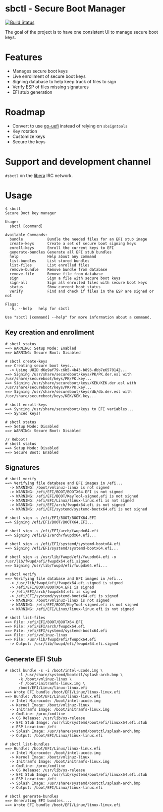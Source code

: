 # sbctl - Secure Boot Manager
[![Build Status](https://github.com/Foxboron/sbctl/workflows/CI/badge.svg)](https://github.com/Foxboron/sbctl/actions)

The goal of the project is to have one consistent UI to manage secure boot keys.

# Features
* Manages secure boot keys
* Live enrollment of secure boot keys
* Signing database to help keep track of files to sign
* Verify ESP of files missing signatures
* EFI stub generation

# Roadmap

* Convert to use [go-uefi](https://github.com/Foxboron/go-uefi) instead of relying on `sbsigntools`
* Key rotation
* Customize keys
* Secure the keys

# Support and development channel

`#sbctl` on the [libera](https://kiwiirc.com/nextclient/irc.libera.chat/#sbctl) IRC network.

# Usage

```
$ sbctl
Secure Boot key manager

Usage:
  sbctl [command]

Available Commands:
  bundle           Bundle the needed files for an EFI stub image
  create-keys      Create a set of secure boot signing keys
  enroll-keys      Enroll the current keys to EFI
  generate-bundles Generate all EFI stub bundles
  help             Help about any command
  list-bundles     List stored bundles
  list-files       List enrolled files
  remove-bundle    Remove bundle from database
  remove-file      Remove file from database
  sign             Sign a file with secure boot keys
  sign-all         Sign all enrolled files with secure boot keys
  status           Show current boot status
  verify           Find and check if files in the ESP are signed or not

Flags:
  -h, --help   help for sbctl

Use "sbctl [command] --help" for more information about a command.
```

## Key creation and enrollment

```
# sbctl status
==> WARNING: Setup Mode: Enabled
==> WARNING: Secure Boot: Disabled

# sbctl create-keys
==> Creating secure boot keys...
  -> Using UUID d6e9af79-c6b5-4b43-b893-dbb7e6570142...
==> Signing /usr/share/secureboot/keys/PK/PK.der.esl with /usr/share/secureboot/keys/PK/PK.key...
==> Signing /usr/share/secureboot/keys/KEK/KEK.der.esl with /usr/share/secureboot/keys/PK/PK.key...
==> Signing /usr/share/secureboot/keys/db/db.der.esl with /usr/share/secureboot/keys/KEK/KEK.key...

# sbctl enroll-keys
==> Syncing /usr/share/secureboot/keys to EFI variables...
==> Synced keys!

# sbctl status
==> Setup Mode: Disabled
==> WARNING: Secure Boot: Disabled

// Reboot!
# sbctl status
==> Setup Mode: Disabled
==> Secure Boot: Enabled
```


## Signatures
```
# sbctl verify
==> Verifying file database and EFI images in /efi...
  -> WARNING: /boot/vmlinuz-linux is not signed
  -> WARNING: /efi/EFI/BOOT/BOOTX64.EFI is not signed
  -> WARNING: /efi/EFI/BOOT/KeyTool-signed.efi is not signed
  -> WARNING: /efi/EFI/Linux/linux-linux.efi is not signed
  -> WARNING: /efi/EFI/arch/fwupdx64.efi is not signed
  -> WARNING: /efi/EFI/systemd/systemd-bootx64.efi is not signed

# sbctl sign -s /efi/EFI/BOOT/BOOTX64.EFI
==> Signing /efi/EFI/BOOT/BOOTX64.EFI...

# sbctl sign -s /efi/EFI/arch/fwupdx64.efi
==> Signing /efi/EFI/arch/fwupdx64.efi...

# sbctl sign -s /efi/EFI/systemd/systemd-bootx64.efi
==> Signing /efi/EFI/systemd/systemd-bootx64.efi...

# sbctl sign -s /usr/lib/fwupd/efi/fwupdx64.efi -o /usr/lib/fwupd/efi/fwupdx64.efi.signed
==> Signing /usr/lib/fwupd/efi/fwupdx64.efi...

# sbctl verify
==> Verifying file database and EFI images in /efi...
  -> /usr/lib/fwupd/efi/fwupdx64.efi.signed is signed
  -> /efi/EFI/BOOT/BOOTX64.EFI is signed
  -> /efi/EFI/arch/fwupdx64.efi is signed
  -> /efi/EFI/systemd/systemd-bootx64.efi is signed
  -> WARNING: /boot/vmlinuz-linux is not signed
  -> WARNING: /efi/EFI/BOOT/KeyTool-signed.efi is not signed
  -> WARNING: /efi/EFI/Linux/linux-linux.efi is not signed

# sbctl list-files
==> File: /efi/EFI/BOOT/BOOTX64.EFI
==> File: /efi/EFI/arch/fwupdx64.efi
==> File: /efi/EFI/systemd/systemd-bootx64.efi
==> File: /efi/vmlinuz-linux
==> File: /usr/lib/fwupd/efi/fwupdx64.efi
  -> Output: /usr/lib/fwupd/efi/fwupdx64.efi.signed
```

## Generate EFI Stub
```
# sbctl bundle -s -i /boot/intel-ucode.img \
      -l /usr/share/systemd/bootctl/splash-arch.bmp \
      -k /boot/vmlinuz-linux \
      -f /boot/initramfs-linux.img \
      /boot/EFI/Linux/linux-linux.efi
==> Wrote EFI bundle /boot/EFI/Linux/linux-linux.efi
==> Bundle: /boot/EFI/Linux/linux-linux.efi
  -> Intel Microcode: /boot/intel-ucode.img
  -> Kernel Image: /boot/vmlinuz-linux
  -> Initramfs Image: /boot/initramfs-linux.img
  -> Cmdline: /proc/cmdline
  -> OS Release: /usr/lib/os-release
  -> EFI Stub Image: /usr/lib/systemd/boot/efi/linuxx64.efi.stub
  -> ESP Location: /efi
  -> Splash Image: /usr/share/systemd/bootctl/splash-arch.bmp
  -> Output: /boot/EFI/Linux/linux-linux.efi

# sbctl list-bundles
==> Bundle: /boot/EFI/Linux/linux-linux.efi
  -> Intel Microcode: /boot/intel-ucode.img
  -> Kernel Image: /boot/vmlinuz-linux
  -> Initramfs Image: /boot/initramfs-linux.img
  -> Cmdline: /proc/cmdline
  -> OS Release: /usr/lib/os-release
  -> EFI Stub Image: /usr/lib/systemd/boot/efi/linuxx64.efi.stub
  -> ESP Location: /efi
  -> Splash Image: /usr/share/systemd/bootctl/splash-arch.bmp
  -> Output: /boot/EFI/Linux/linux-linux.efi

# sbctl generate-bundles
==> Generating EFI bundles....
==> Wrote EFI bundle /boot/EFI/Linux/linux-linux.efi
```
